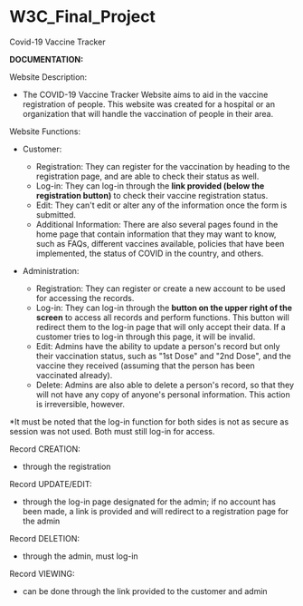 # W3C_Final_Project
Covid-19 Vaccine Tracker

**DOCUMENTATION:**

Website Description:
  - The COVID-19 Vaccine Tracker Website aims to aid in the vaccine registration of people. This website was created for a hospital or an organization that will handle the vaccination of people in their area. 

Website Functions:
  - Customer:
    - Registration: They can register for the vaccination by heading to the registration page, and are able to check their status as well.
    - Log-in: They can log-in through the **link provided (below the registration button)** to check their vaccine registration status.
    - Edit: They can't edit or alter any of the information once the form is submitted.
    - Additional Information: There are also several pages found in the home page that contain information that they may want to know, such as FAQs, different vaccines available, policies that have been implemented, the status of COVID in the country, and others.
  
  - Administration:
    - Registration: They can register or create a new account to be used for accessing the records.
    - Log-in: They can log-in through the **button on the upper right of the screen** to access all records and perform functions. This button will redirect them to the log-in page that will only accept their data. If a customer tries to log-in through this page, it will be invalid.
    - Edit: Admins have the ability to update a person's record but only their vaccination status, such as "1st Dose" and "2nd Dose", and the vaccine they received (assuming that the person has been vaccinated already).
    - Delete: Admins are also able to delete a person's record, so that they will not have any copy of anyone's personal information. This action is irreversible, however. 

*It must be noted that the log-in function for both sides is not as secure as session was not used. Both must still log-in for access. 

Record CREATION:
  - through the registration

Record UPDATE/EDIT:
  - through the log-in page designated for the admin; if no account has been made, a link is provided and will redirect to a registration page for the admin

Record DELETION:
  - through the admin, must log-in

Record VIEWING:
  - can be done through the link provided to the customer and admin
